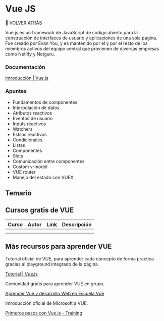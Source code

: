 # Vue JS 
🚀 [VOLVER ATRÁS](https://github.com/guides4all/Ruta-FrontEnd)

Vue.js es un framework de JavaScript de código abierto para la construcción de interfaces de usuario y aplicaciones de una sola página. Fue creado por Evan You, y es mantenido por él y por el resto de los miembros activos del equipo central que provienen de diversas empresas como Netlify y Netguru.

### Documentación

[Introducción | Vue.js](https://vuejs.org/guide/introduction.html)

### Apuntes

- Fundamentos de componentes
- Interpolación de datos
- Atributos reactivos
- Eventos de usuario
- Inputs reactivos
- Watchers
- Estilos reactivos
- Condicionales
- Listas
- Componentes
- Slots
- Comunicación entre componentes
- Custom v-model
- VUE router
- Manejo del estado con VUEX

## Temario

## Cursos gratis de VUE

| Curso | Autor | Link | Descripción |
| --- | --- | --- | --- |
|  |  |  |  |
|  |  |  |  |

## Más recursos para aprender VUE

Tutorial oficial de VUE, para aprender cada concepto de forma practica gracias al playground integrado de la página.

[Tutorial | Vue.js](https://vuejs.org/tutorial/#step-1)

Comunidad gratis para aprender VUE en grupo.

[Aprender Vue y desarrollo Web en Escuela Vue](https://escuelavue.es/como-aprender-vue/)

Introducción oficial de Microsoft a VUE.

[Primeros pasos con Vue.js - Training](https://learn.microsoft.com/es-es/training/paths/vue-first-steps/)
